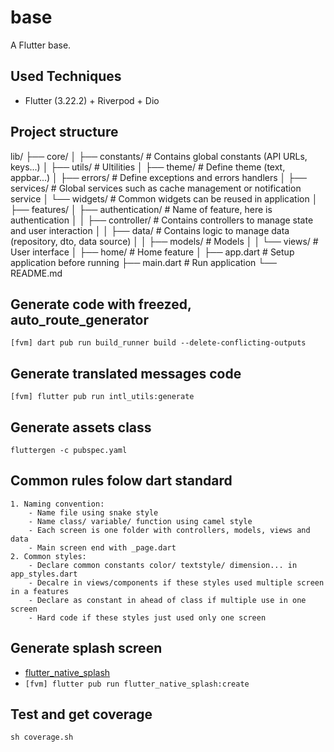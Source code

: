 # base

A Flutter base.

## Used Techniques

- Flutter (3.22.2) + Riverpod + Dio

## Project structure

lib/
├── core/
│   ├── constants/      # Contains global constants (API URLs, keys...)
│   ├── utils/          # Ultilities
│   ├── theme/          # Define theme (text, appbar...)
│   ├── errors/         # Define exceptions and errors handlers
│   ├── services/       # Global services such as cache management or notification service
│   └── widgets/        # Common widgets can be reused in application
│
├── features/
│   ├── authentication/ # Name of feature, here is authentication
│   │   ├── controller/ # Contains controllers to manage state and user interaction
│   │   ├── data/       # Contains logic to manage data (repository, dto, data source)
│   │   ├── models/     # Models
│   │   └── views/      # User interface
│   ├── home/           # Home feature
│
├── app.dart            # Setup application before running
├── main.dart           # Run application
└── README.md

## Generate code with freezed, auto_route_generator

```[fvm] dart pub run build_runner build --delete-conflicting-outputs```

## Generate translated messages code

```[fvm] flutter pub run intl_utils:generate```

## Generate assets class

```fluttergen -c pubspec.yaml```

## Common rules folow dart standard

    1. Naming convention:
        - Name file using snake style
        - Name class/ variable/ function using camel style
        - Each screen is one folder with controllers, models, views and data
        - Main screen end with _page.dart
    2. Common styles:
        - Declare common constants color/ textstyle/ dimension... in app_styles.dart
        - Decalre in views/components if these styles used multiple screen in a features
        - Declare as constant in ahead of class if multiple use in one screen
        - Hard code if these styles just used only one screen

## Generate splash screen

- [flutter_native_splash](https://pub.dev/packages/flutter_native_splash)
- ```[fvm] flutter pub run flutter_native_splash:create```

## Test and get coverage

```sh coverage.sh```
